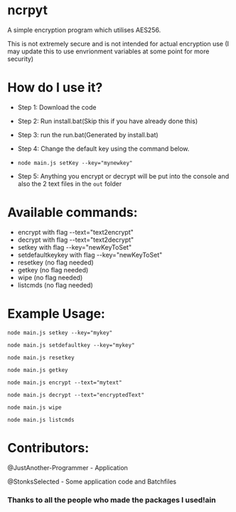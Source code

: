 # ncrpyt
A simple encryption program which utilises AES256.

This is not extremely secure and is not intended for actual encryption use (I may update this to use envrionment variables at some point for more security)

# How do I use it?

- Step 1: Download the code

- Step 2: Run install.bat(Skip this if you have already done this)

- Step 3: run the run.bat(Generated by install.bat)

- Step 4: Change the default key using the command below.
- ```node main.js setKey --key="mynewkey"```

- Step 5: Anything you encrypt or decrypt will be put into the console and also the 2 text files in the `out` folder

# Available commands:
- encrypt with flag --text="text2encrypt"
- decrypt with flag --text="text2decrypt"
- setkey with flag --key="newKeyToSet"
- setdefaultkeykey with flag --key="newKeyToSet"
- resetkey (no flag needed)
- getkey (no flag needed)
- wipe (no flag needed)
- listcmds (no flag needed)

# Example Usage:
```node main.js setkey --key="mykey"```


```node main.js setdefaultkey --key="mykey"```


```node main.js resetkey```


```node main.js getkey```


```node main.js encrypt --text="mytext"```


```node main.js decrypt --text="encryptedText"```


```node main.js wipe```

```node main.js listcmds```

# Contributors:

@JustAnother-Programmer - Application


@StonksSelected - Some application code and Batchfiles

### Thanks to all the people who made the packages I used!ain
